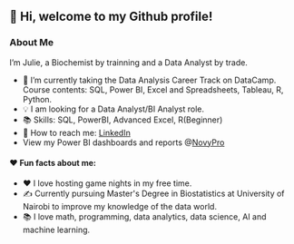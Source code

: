 ## 👋 Hi, welcome to my Github profile!

### About Me
 

  I’m Julie, a Biochemist by trainning and a Data Analyst by trade.
- 🌱 I’m currently taking the Data Analysis Career Track on DataCamp. Course contents: SQL, Power BI, Excel and Spreadsheets, Tableau, R, Python.
- 💡 I am looking for a Data Analyst/BI Analyst role.
- 📚 Skills: SQL, PowerBI, Advanced Excel, R(Beginner)
- 👋 How to reach me: [LinkedIn](https://www.linkedin.com/in/julie-analytics/)
- View my Power BI dashboards and reports @[NovyPro](https://www.novypro.com/profile_projects/julie-anyango-odhiambo)

#### ❤️ Fun facts about me:

- ❤️ I love hosting game nights in my free time.
- ✍️ Currently pursuing Master's Degree in Biostatistics at University of Nairobi to improve my knowledge of the data world.
- 📚 I love math, programming, data analytics, data science, AI and machine learning.
 
<!---
Julie-Odhiambo/Julie-Odhiambo is a ✨ special ✨ repository because its `README.md` (this file) appears on your GitHub profile.
You can click the Preview link to take a look at your changes.
--->
